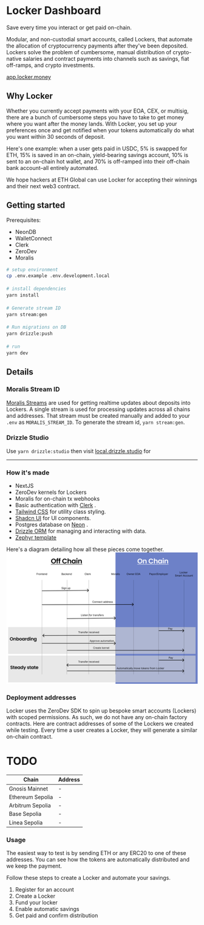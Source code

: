 # Locker Dashboard

Save every time you interact or get paid on-chain.

Modular, and non-custodial smart accounts, called Lockers, that automate the allocation of cryptocurrency payments after they've been deposited. Lockers solve the problem of cumbersome, manual distribution of crypto-native salaries and contract payments into channels such as savings, fiat off-ramps, and crypto investments.

[app.locker.money](https://app.locker.money)

## Why Locker

Whether you currently accept payments with your EOA, CEX, or multisig, there are a bunch of cumbersome steps you have to take to get money where you want after the money lands. With Locker, you set up your preferences once and get notified when your tokens automatically do what you want within 30 seconds of deposit.

Here's one example: when a user gets paid in USDC, 5% is swapped for ETH, 15% is saved in an on-chain, yield-bearing savings account, 10% is sent to an on-chain hot wallet, and 70% is off-ramped into their off-chain bank account–all entirely automated.

We hope hackers at ETH Global can use Locker for accepting their winnings and their next web3 contract.

## Getting started

Prerequisites:

- NeonDB
- WalletConnect
- Clerk
- ZeroDev
- Moralis

```sh
# setup environment
cp .env.example .env.development.local

# install dependencies
yarn install

# Generate stream ID
yarn stream:gen

# Run migrations on DB
yarn drizzle:push

# run
yarn dev
```

## Details

### Moralis Stream ID

[Moralis Streams](https://docs.moralis.io/streams-api/evm) are used for getting realtime updates about deposits into Lockers. A single stream is used for processing updates across all chains and addresses. That stream must be created manually and added to your `.env` as `MORALIS_STREAM_ID`. To generate the stream id, `yarn stream:gen`.

### Drizzle Studio

Use `yarn drizzle:studio` then visit [local.drizzle.studio](https://local.drizzle.studio) for

---

### How it's made

- NextJS
- ZeroDev kernels for Lockers
- Moralis for on-chain tx webhooks
- Basic authentication with [﻿Clerk](https://clerk.com/docs) .
- [﻿Tailwind CSS](https://tailwindcss.com/) for utility class styling.
- [﻿Shadcn UI](https://ui.shadcn.com/) for UI components.
- Postgres database on [﻿Neon](https://neon.tech/) .
- [﻿Drizzle ORM](https://orm.drizzle.team/) for managing and interacting with data.
- [Zephyr template](https://github.com/zenzen-sol/zephyr)

Here's a diagram detailing how all these pieces come together. ![Locker Overview](./docs/flow.png)

### Deployment addresses

Locker uses the ZeroDev SDK to spin up bespoke smart accounts (Lockers) with scoped permissions. As such, we do not have any on-chain factory contracts. Here are contract addresses of some of the Lockers we created while testing. Every time a user creates a Locker, they will generate a similar on-chain contract.

# TODO

| Chain            | Address |
| ---------------- | ------- |
| Gnosis Mainnet   | -       |
| Ethereum Sepolia | -       |
| Arbitrum Sepolia | -       |
| Base Sepolia     | -       |
| Linea Sepolia    | -       |

### Usage

The easiest way to test is by sending ETH or any ERC20 to one of these addresses. You can see how the tokens are automatically distributed and we keep the payment.

Follow these steps to create a Locker and automate your savings.

1. Register for an account
2. Create a Locker
3. Fund your locker
4. Enable automatic savings
5. Get paid and confirm distribution
